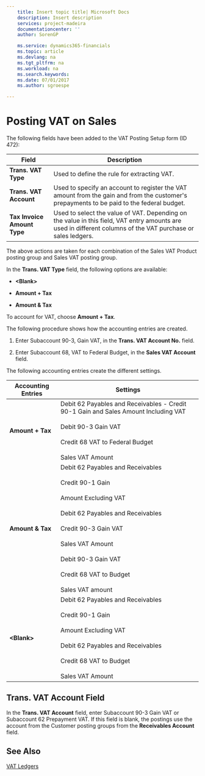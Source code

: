 ```yaml
---
    title: Insert topic title| Microsoft Docs
    description: Insert description
    services: project-madeira
    documentationcenter: ''
    author: SorenGP

    ms.service: dynamics365-financials
    ms.topic: article
    ms.devlang: na
    ms.tgt_pltfrm: na
    ms.workload: na
    ms.search.keywords:
    ms.date: 07/01/2017
    ms.author: sgroespe

---
```

# Posting VAT on Sales
The following fields have been added to the VAT Posting Setup form \(ID 472\):  
  
|Field|Description|  
|-----------|-----------------|  
|**Trans. VAT Type**|Used to define the rule for extracting VAT.|  
|**Trans. VAT Account**|Used to specify an account to register the VAT amount from the gain and from the customer's prepayments to be paid to the federal budget.|  
|**Tax Invoice Amount Type**|Used to select the value of VAT. Depending on the value in this field, VAT entry amounts are used in different columns of the VAT purchase or sales ledgers.|  
  
 The above actions are taken for each combination of the Sales VAT Product posting group and Sales VAT posting group.  
  
 In the **Trans. VAT Type** field, the following options are available:  
  
-   **\<Blank\>**  
  
-   **Amount \+ Tax**  
  
-   **Amount & Tax**  
  
 To account for VAT, choose **Amount \+ Tax**.  
  
 The following procedure shows how the accounting entries are created.  
  
1.  Enter Subaccount 90-3, Gain VAT, in the **Trans. VAT Account No.** field.  
  
2.  Enter Subaccount 68, VAT to Federal Budget, in the **Sales VAT Account** field.  
  
 The following accounting entries create the different settings.  
  
|Accounting Entries|Settings|  
|------------------------|--------------|  
|**Amount \+ Tax**|Debit 62 Payables and Receivables - Credit 90-1 Gain and Sales Amount Including VAT<br /><br /> Debit 90-3 Gain VAT<br /><br /> Credit 68 VAT to Federal Budget<br /><br /> Sales VAT Amount|  
|**Amount & Tax**|Debit 62 Payables and Receivables<br /><br /> Credit 90-1 Gain<br /><br /> Amount Excluding VAT<br /><br /> Debit 62 Payables and Receivables<br /><br /> Credit 90-3 Gain VAT<br /><br /> Sales VAT Amount<br /><br /> Debit 90-3 Gain VAT<br /><br /> Credit 68 VAT to Budget<br /><br /> Sales VAT amount|  
|**\<Blank\>**|Debit 62 Payables and Receivables<br /><br /> Credit 90-1 Gain<br /><br /> Amount Excluding VAT<br /><br /> Debit 62 Payables and Receivables<br /><br /> Credit 68 VAT to Budget<br /><br /> Sales VAT Amount|  
  
## Trans. VAT Account Field  
 In the **Trans. VAT Account** field, enter Subaccount 90-3 Gain VAT or Subaccount 62 Prepayment VAT. If this field is blank, the postings use the account from the Customer posting groups from the **Receivables Account** field.  
  
## See Also  
 [VAT Ledgers](vat-ledgers.md)